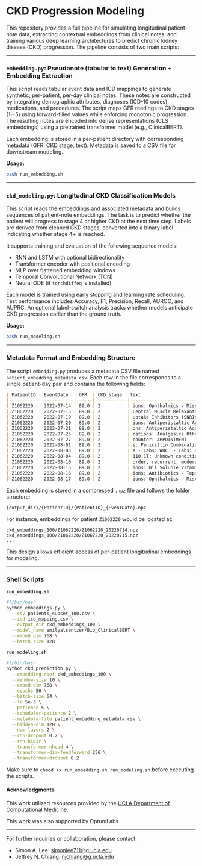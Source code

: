 # CKD Progression Modeling

This repository provides a full pipeline for simulating longitudinal patient-note data, extracting contextual embeddings from clinical notes, and training various deep learning architectures to predict chronic kidney disease (CKD) progression. The pipeline consists of two main scripts:

---

### `embedding.py`: Pseudonote (tabular to text) Generation + Embedding Extraction

This script reads tabular event data and ICD mappings to generate synthetic, per-patient, per-day clinical notes. These notes are constructed by integrating demographic attributes, diagnoses (ICD-10 codes), medications, and procedures. The script maps GFR readings to CKD stages (1--5) using forward-filled values while enforcing monotonic progression. The resulting notes are encoded into dense representations (CLS embeddings) using a pretrained transformer model (e.g., ClinicalBERT).

Each embedding is stored in a per-patient directory with corresponding metadata (GFR, CKD stage, text). Metadata is saved to a CSV file for downstream modeling.

**Usage:**
```bash
bash run_embedding.sh
```

---

### `ckd_modeling.py`: Longitudinal CKD Classification Models

This script reads the embeddings and associated metadata and builds sequences of patient-note embeddings. The task is to predict whether the patient will progress to stage 4 or higher CKD at the next time step. Labels are derived from cleaned CKD stages, converted into a binary label indicating whether stage 4+ is reached.

It supports training and evaluation of the following sequence models:
- RNN and LSTM with optional bidirectionality
- Transformer encoder with positional encoding
- MLP over flattened embedding windows
- Temporal Convolutional Network (TCN)
- Neural ODE (if `torchdiffeq` is installed)

Each model is trained using early stopping and learning rate scheduling. Test performance includes Accuracy, F1, Precision, Recall, AUROC, and AUPRC. An optional label-switch analysis tracks whether models anticipate CKD progression earlier than the ground truth.

**Usage:**
```bash
bash run_modeling.sh
```

---

### Metadata Format and Embedding Structure

The script `embedding.py` produces a metadata CSV file named `patient_embedding_metadata.csv`. Each row in the file corresponds to a single patient-day pair and contains the following fields:

```markdown
| PatientID | EventDate  | GFR  | CKD_stage | text                                   | embedding_file            |
|-----------|------------|------|------------|----------------------------------------|---------------------------|
| Z1062220  | 2022-07-14 | 89.0 | 2          | ions: Ophthalmics - Misc.              | Z1062220_20220714.npz     |
| Z1062220  | 2022-07-15 | 89.0 | 2          | Central Muscle Relaxants               | Z1062220_20220715.npz     |
| Z1062220  | 2022-07-19 | 89.0 | 2          | uptake Inhibitors (SNRIs)              | Z1062220_20220719.npz     |
| Z1062220  | 2022-07-20 | 89.0 | 2          | ions: Antiperistaltic Agents           | Z1062220_20220720.npz     |
| Z1062220  | 2022-07-21 | 89.0 | 2          | ons: Antiperistaltic Agents            | Z1062220_20220721.npz     |
| Z1062220  | 2022-07-25 | 89.0 | 2          | cations: Analgesics Other              | Z1062220_20220725.npz     |
| Z1062220  | 2022-07-27 | 89.0 | 2          | counter: APPOINTMENT                   | Z1062220_20220727.npz     |
| Z1062220  | 2022-08-01 | 89.0 | 2          | s: Penicillin Combinations             | Z1062220_20220801.npz     |
| Z1062220  | 2022-08-03 | 89.0 | 2          | e - Labs: WBC  - Labs: K               | Z1062220_20220803.npz     |
| Z1062220  | 2022-08-04 | 89.0 | 2          | 110.1T: Unknown condition              | Z1062220_20220804.npz     |
| Z1062220  | 2022-08-10 | 89.0 | 2          | order, recurrent, moderate             | Z1062220_20220810.npz     |
| Z1062220  | 2022-08-15 | 89.0 | 2          | ions: Oil Soluble Vitamins             | Z1062220_20220815.npz     |
| Z1062220  | 2022-08-16 | 89.0 | 2          | ions: Antibiotics - Topical            | Z1062220_20220816.npz     |
| Z1062220  | 2022-08-17 | 89.0 | 2          | ions: Ophthalmics - Misc.              | Z1062220_20220817.npz     |
```

Each embedding is stored in a compressed `.npz` file and follows the folder structure:
```
{output_dir}/{PatientID}/{PatientID}_{EventDate}.npz
```
For instance, embeddings for patient `Z1062220` would be located at:
```
ckd_embeddings_100/Z1062220/Z1062220_20220714.npz
ckd_embeddings_100/Z1062220/Z1062220_20220715.npz
...
```

This design allows efficient access of per-patient longitudinal embeddings for modeling.

---

### Shell Scripts

**`run_embedding.sh`**
```bash
#!/bin/bash
python embeddings.py \
  --csv patients_subset_100.csv \
  --icd icd_mapping.csv \
  --output_dir ckd_embeddings_100 \
  --model_name emilyalsentzer/Bio_ClinicalBERT \
  --embed_dim 768 \
  --batch_size 128
```

**`run_modeling.sh`**
```bash
#!/bin/bash
python ckd_prediction.py \
  --embedding-root ckd_embeddings_100 \
  --window-size 10 \
  --embed-dim 768 \
  --epochs 50 \
  --batch-size 64 \
  --lr 5e-3 \
  --patience 5 \
  --scheduler-patience 2 \
  --metadata-file patient_embedding_metadata.csv \
  --hidden-dim 128 \
  --num-layers 2 \
  --rnn-dropout 0.2 \
  --rnn-bidir \
  --transformer-nhead 4 \
  --transformer-dim-feedforward 256 \
  --transformer-dropout 0.2
```

Make sure to `chmod +x run_embedding.sh run_modeling.sh` before executing the scripts.

#### Acknowledgments

This work utilized resources provided by the [UCLA Department of Computational Medicine](https://compmed.ucla.edu/).

This work was also supported by OptumLabs.

---

For further inquiries or collaboration, please contact:
- Simon A. Lee: [simonlee711@g.ucla.edu](mailto:simonlee711@g.ucla.edu)
- Jeffrey N. Chiang: [njchiang@g.ucla.edu](mailto:njchiang@g.ucla.edu)


